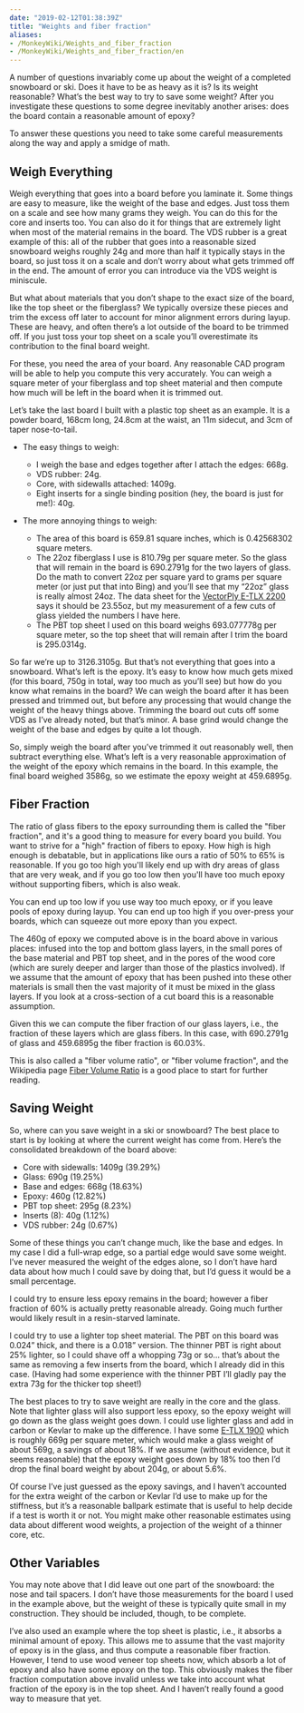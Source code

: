```yaml
---
date: "2019-02-12T01:38:39Z"
title: "Weights and fiber fraction"
aliases:
- /MonkeyWiki/Weights_and_fiber_fraction
- /MonkeyWiki/Weights_and_fiber_fraction/en
---
```

A number of questions invariably come up about the weight of a completed snowboard or ski. Does it have to be as heavy as it is? Is its weight reasonable? What’s the best way to try to save some weight? After you investigate these questions to some degree inevitably another arises: does the board contain a reasonable amount of epoxy?

To answer these questions you need to take some careful measurements along the way and apply a smidge of math.


## Weigh Everything 
Weigh everything that goes into a board before you laminate it. Some things are easy to measure, like the weight of the base and edges. Just toss them on a scale and see how many grams they weigh. You can do this for the core and inserts too. You can also do it for things that are extremely light when most of the material remains in the board. The VDS rubber is a great example of this: all of the rubber that goes into a reasonable sized snowboard weighs roughly 24g and more than half it typically stays in the board, so just toss it on a scale and don’t worry about what gets trimmed off in the end. The amount of error you can introduce via the VDS weight is miniscule.

But what about materials that you don’t shape to the exact size of the board, like the top sheet or the fiberglass? We typically oversize these pieces and trim the excess off later to account for minor alignment errors during layup. These are heavy, and often there’s a lot outside of the board to be trimmed off. If you just toss your top sheet on a scale you’ll overestimate its contribution to the final board weight.

For these, you need the area of your board. Any reasonable CAD program will be able to help you compute this very accurately. You can weigh a square meter of your fiberglass and top sheet material and then compute how much will be left in the board when it is trimmed out. 

Let’s take the last board I built with a plastic top sheet as an example. It is a powder board, 168cm long, 24.8cm at the waist, an 11m sidecut, and 3cm of taper nose-to-tail.  

- The easy things to weigh:
  - I weigh the base and edges together after I attach the edges: 668g.
  - VDS rubber: 24g.
  - Core, with sidewalls attached: 1409g.
  - Eight inserts for a single binding position (hey, the board is just for me!): 40g.

- The more annoying things to weigh:
  - The area of this board is 659.81 square inches, which is 0.42568302 square meters.
  - The 22oz fiberglass I use is 810.79g per square meter. So the glass that will remain in the board is 690.2791g for the two layers of glass. Do the math to convert 22oz per square yard to grams per square meter (or just put that into Bing) and you’ll see that my “22oz” glass is really almost 24oz. The data sheet for the [VectorPly E-TLX 2200](http://vectorply.com/wp-content/uploads/2015/06/E-TLX-22001.pdf) says it should be 23.55oz, but my measurement of a few cuts of glass yielded the numbers I have here.
  - The PBT top sheet I used on this board weighs 693.077778g per square meter, so the top sheet that will remain after I trim the board is 295.0314g.

So far we’re up to 3126.3105g. But that’s not everything that goes into a snowboard. What’s left is the epoxy. It’s easy to know how much gets mixed (for this board, 750g in total, way too much as you’ll see) but how do you know what remains in the board? We can weigh the board after it has been pressed and trimmed out, but before any processing that would change the weight of the heavy things above. Trimming the board out cuts off some VDS as I’ve already noted, but that’s minor. A base grind would change the weight of the base and edges by quite a lot though. 

So, simply weigh the board after you’ve trimmed it out reasonably well, then subtract everything else. What’s left is a very reasonable approximation of the weight of the epoxy which remains in the board. In this example, the final board weighed 3586g, so we estimate the epoxy weight at 459.6895g.


## Fiber Fraction 
The ratio of glass fibers to the epoxy surrounding them is called the "fiber fraction", and it's a good thing to measure for every board you build. You want to strive for a "high" fraction of fibers to epoxy. How high is high enough is debatable, but in applications like ours a ratio of 50% to 65% is reasonable. If you go too high you'll likely end up with dry areas of glass that are very weak, and if you go too low then you'll have too much epoxy without supporting fibers, which is also weak.

You can end up too low if you use way too much epoxy, or if you leave pools of epoxy during layup. You can end up too high if you over-press your boards, which can squeeze out more epoxy than you expect.

The 460g of epoxy we computed above is in the board above in various places: infused into the top and bottom glass layers, in the small pores of the base material and PBT top sheet, and in the pores of the wood core (which are surely deeper and larger than those of the plastics involved). If we assume that the amount of epoxy that has been pushed into these other materials is small then the vast majority of it must be mixed in the glass layers. If you look at a cross-section of a cut board this is a reasonable assumption.

Given this we can compute the fiber fraction of our glass layers, i.e., the fraction of these layers which are glass fibers. In this case, with 690.2791g of glass and 459.6895g the fiber fraction is 60.03%.

This is also called a "fiber volume ratio", or "fiber volume fraction", and the Wikipedia page [Fiber Volume Ratio](https://en.wikipedia.org/wiki/Fiber_volume_ratio) is a good place to start for further reading.

## Saving Weight 
So, where can you save weight in a ski or snowboard? The best place to start is by looking at where the current weight has come from. Here’s the consolidated breakdown of the board above:

- Core with sidewalls: 1409g (39.29%)
- Glass: 690g (19.25%)
- Base and edges: 668g (18.63%)
- Epoxy: 460g (12.82%)
- PBT top sheet: 295g (8.23%)
- Inserts (8): 40g (1.12%)
- VDS rubber: 24g (0.67%)

Some of these things you can’t change much, like the base and edges. In my case I did a full-wrap edge, so a partial edge would save some weight. I’ve never measured the weight of the edges alone, so I don’t have hard data about how much I could save by doing that, but I’d guess it would be a small percentage. 

I could try to ensure less epoxy remains in the board; however a fiber fraction of 60% is actually pretty reasonable already. Going much further would likely result in a resin-starved laminate. 

I could try to use a lighter top sheet material. The PBT on this board was 0.024” thick, and there is a 0.018” version. The thinner PBT is right about 25% lighter, so I could shave off a whopping 73g or so… that’s about the same as removing a few inserts from the board, which I already did in this case. (Having had some experience with the thinner PBT I’ll gladly pay the extra 73g for the thicker top sheet!)

The best places to try to save weight are really in the core and the glass. Note that lighter glass will also support less epoxy, so the epoxy weight will go down as the glass weight goes down. I could use lighter glass and add in carbon or Kevlar to make up the difference. I have some [E-TLX 1900](http://vectorply.com/wp-content/uploads/2015/06/E-TLX-19001.pdf) which is roughly 669g per square meter, which would make a glass weight of about 569g, a savings of about 18%. If we assume (without evidence, but it seems reasonable) that the epoxy weight goes down by 18% too then I’d drop the final board weight by about 204g, or about 5.6%. 

Of course I’ve just guessed as the epoxy savings, and I haven’t accounted for the extra weight of the carbon or Kevlar I’d use to make up for the stiffness, but it’s a reasonable ballpark estimate that is useful to help decide if a test is worth it or not. You might make other reasonable estimates using data about different wood weights, a projection of the weight of a thinner core, etc. 


## Other Variables 
You may note above that I did leave out one part of the snowboard: the nose and tail spacers. I don’t have those measurements for the board I used in the example above, but the weight of these is typically quite small in my construction. They should be included, though, to be complete.

I’ve also used an example where the top sheet is plastic, i.e., it absorbs a minimal amount of epoxy. This allows me to assume that the vast majority of epoxy is in the glass, and thus compute a reasonable fiber fraction. However, I tend to use wood veneer top sheets now, which absorb a lot of epoxy and also have some epoxy on the top. This obviously makes the fiber fraction computation above invalid unless we take into account what fraction of the epoxy is in the top sheet. And I haven’t really found a good way to measure that yet. 



